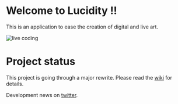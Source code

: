 # Welcome to Lucidity !!

This is an application to ease the creation of digital and live art.

![live coding](http://i65.tinypic.com/wk011w.png)

# Project status

This project is going through a major rewrite. Please read the [wiki](https://github.com/luciditeam/lucidity/wiki/Lucidity) for details.

Development news on [twitter](http://twitter.com/lucidityio).
